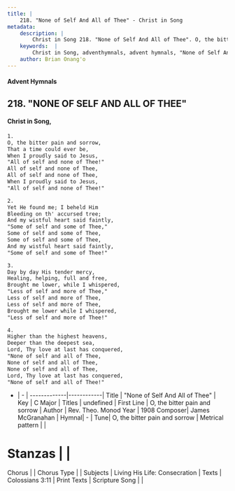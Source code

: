 ```yaml
---
title: |
    218. "None of Self And All of Thee" - Christ in Song
metadata:
    description: |
        Christ in Song 218. "None of Self And All of Thee". O, the bitter pain and sorrow, That a time could ever be, When I proudly said to Jesus, "All of self and none of Thee!" All of self and none of Thee, All of self and none of Thee, When I proudly said to Jesus,  "All of self and none of Thee!"
    keywords:  |
        Christ in Song, adventhymnals, advent hymnals, "None of Self And All of Thee", O, the bitter pain and sorrow. 
    author: Brian Onang'o
---
```


#### Advent Hymnals
## 218. "NONE OF SELF AND ALL OF THEE"
####  Christ in Song,

```txt
1.
O, the bitter pain and sorrow,
That a time could ever be,
When I proudly said to Jesus,
"All of self and none of Thee!"
All of self and none of Thee,
All of self and none of Thee,
When I proudly said to Jesus, 
"All of self and none of Thee!"

2.
Yet He found me; I beheld Him
Bleeding on th' accursed tree;
And my wistful heart said faintly,
"Some of self and some of Thee,"
Some of self and some of Thee,
Some of self and some of Thee,
And my wistful heart said faintly,
"Some of self and some of Thee!"

3.
Day by day His tender mercy,
Healing, helping, full and free,
Brought me lower, while I whispered,
"Less of self and more of Thee,"
Less of self and more of Thee,
Less of self and more of Thee,
Brought me lower while I whispered,
"Less of self and more of Thee!"

4.
Higher than the highest heavens,
Deeper than the deepest sea,
Lord, Thy love at last has conquered,
"None of self and all of Thee,
None of self and all of Thee,
None of self and all of Thee,
Lord, Thy love at last has conquered,
"None of self and all of Thee!"

```

- |   -  |
-------------|------------|
Title | "None of Self And All of Thee" |
Key | C Major |
Titles | undefined |
First Line | O, the bitter pain and sorrow |
Author | Rev. Theo. Monod
Year | 1908
Composer| James McGranahan |
Hymnal|  - |
Tune| O, the bitter pain and sorrow |
Metrical pattern | |
# Stanzas |  |
Chorus |  |
Chorus Type |  |
Subjects | Living His Life: Consecration |
Texts | Colossians 3:11 |
Print Texts | 
Scripture Song |  |
    
